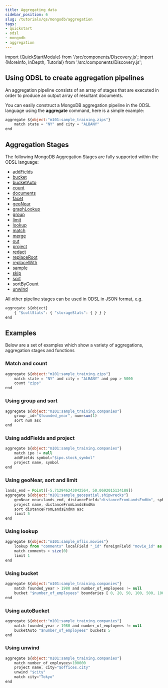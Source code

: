 ```yaml
---
title: Aggregating data
sidebar_position: 6
slug: /tutorials/qs/mongodb/aggregation
tags:
- quickstart
- odsl
- mongodb
- aggregation
---
```

import {QuickStartModule} from '/src/components/Discovery.js';
import {MoreInfo, InDepth, Tutorial} from '/src/components/Discovery.js';

<QuickStartModule text="This quickstart module gives an a comprehensive overview on aggregating data using the MongoDB aggregation pipeline." />

## Using ODSL to create aggregation pipelines

An aggregation pipeline consists of an array of stages that are executed in order to produce an output array of resultant documents.

You can easily construct a MongoDB aggregation pipeline in the ODSL language using the **aggregate** command, here is a simple example:

```js
aggregate ${object:"m101:sample_training.zips"}
    match state = "NY" and city = "ALBANY"
end
```

## Aggregation Stages
The following MongoDB Aggregation Stages are fully supported within the ODSL language:
* [addFields](/docs/odsl/stages/addFields)
* [bucket](/docs/odsl/stages/bucket)
* [bucketAuto](/docs/odsl/stages/bucketAuto)
* [count](/docs/odsl/stages/count)
* [documents](/docs/odsl/stages/documents)
* [facet](/docs/odsl/stages/facet)
* [geoNear](/docs/odsl/stages/geoNear)
* [graphLookup](/docs/odsl/stages/graphLookup)
* [group](/docs/odsl/stages/group)
* [limit](/docs/odsl/stages/limit)
* [lookup](/docs/odsl/stages/lookup)
* [match](/docs/odsl/stages/match)
* [merge](/docs/odsl/stages/merge)
* [out](/docs/odsl/stages/out)
* [project](/docs/odsl/stages/project)
* [redact](/docs/odsl/stages/redact)
* [replaceRoot](/docs/odsl/stages/replaceRoot)
* [replaceWith](/docs/odsl/stages/replaceRoot)
* [sample](/docs/odsl/stages/sample)
* [skip](/docs/odsl/stages/skip)
* [sort](/docs/odsl/stages/sort)
* [sortByCount](/docs/odsl/stages/sortByCount)
* [unwind](/docs/odsl/stages/unwind)

All other pipeline stages can be used in ODSL in JSON format, e.g.

```js
aggregate ${object}
    { "$collStats": { "storageStats": { } } }
end
```

## Examples

Below are a set of examples which show a variety of aggregations, aggregation stages and functions

### Match and count
```js
aggregate ${object:"m101:sample_training.zips"}
    match state = "NY" and city = "ALBANY" and pop > 5000
    count "zips"
end
```

### Using group and sort
```js
aggregate ${object:"m101:sample_training.companies"}
    group _id="$founded_year", num=sum(1)
    sort num asc
end
```

### Using addFields and project
```js
aggregate ${object:"m101:sample_training.companies"}
    match ipo != null
    addFields symbol="$ipo.stock_symbol"
    project name, symbol
end
```

### Using geoNear, sort and limit
```js
lands_end = Point([-5.712946243042564, 50.0692015134188])
aggregate ${object:"m101:sample_geospatial.shipwrecks"}
    geoNear near=lands_end, distanceField="distanceFromLandsEndKm", spherical=true, distanceMultiplier=0.000156786
    project name, distanceFromLandsEndKm
    sort distanceFromLandsEndKm asc
    limit 5
end
```

### Using lookup
```js
aggregate ${object:"m101:sample_mflix.movies"}
    lookup from "comments" localField "_id" foreignField "movie_id" as "comments"
    match comments > size(0)
    limit 1
end
```

### Using bucket
```js
aggregate ${object:"m101:sample_training.companies"}
    match founded_year > 1980 and number_of_employees != null
    bucket "$number_of_employees" boundaries [ 0, 20, 50, 100, 500, 1000, Infinity ] 
end
```

### Using autoBucket
```js
aggregate ${object:"m101:sample_training.companies"}
    match founded_year > 1980 and number_of_employees != null
    bucketAuto "$number_of_employees" buckets 5
end
```

### Using unwind
```js
aggregate ${object:"m101:sample_training.companies"}
    match number_of_employees>100000
    project name, city="$offices.city"
    unwind "$city"
    match city="Tokyo"
end
```